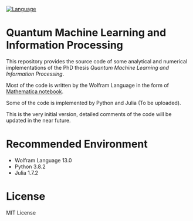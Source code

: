 [![Language](https://img.shields.io/static/v1?label=Wolfram&labelColor=gray&message=Mathematica&color=d21c00&logo=wolfram-language&logoColor=white)](https://www.wolfram.com/mathematica/)

# Quantum Machine Learning and Information Processing

This repository provides the source code of some analytical and numerical implementations of the PhD thesis *Quantum Machine Learning and Information Processing*.

Most of the code is written by the Wolfram Language in the form of [Mathematica notebook](PhD-Thesis.nb).
<!-- , which can be also run online here.  -->
Some of the code is implemented by Python and Julia (To be uploaded).

This is the very initial version, detailed comments of the code will be updated in the near future.

# Recommended Environment

- Wolfram Language 13.0
- Python 3.8.2
- Julia 1.7.2

# License

MIT License